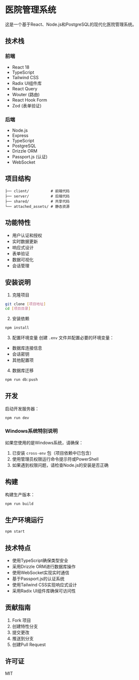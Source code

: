 # 医院管理系统

这是一个基于React、Node.js和PostgreSQL的现代化医院管理系统。

## 技术栈

### 前端
- React 18
- TypeScript
- Tailwind CSS
- Radix UI组件库
- React Query
- Wouter (路由)
- React Hook Form
- Zod (表单验证)

### 后端
- Node.js
- Express
- TypeScript
- PostgreSQL
- Drizzle ORM
- Passport.js (认证)
- WebSocket

## 项目结构

```
├── client/          # 前端代码
├── server/          # 后端代码
├── shared/          # 共享代码
└── attached_assets/ # 静态资源
```

## 功能特性

- 用户认证和授权
- 实时数据更新
- 响应式设计
- 表单验证
- 数据可视化
- 会话管理

## 安装说明

1. 克隆项目
```bash
git clone [项目地址]
cd [项目目录]
```

2. 安装依赖
```bash
npm install
```

3. 配置环境变量
创建 `.env` 文件并配置必要的环境变量：
- 数据库连接信息
- 会话密钥
- 其他配置项

4. 数据库迁移
```bash
npm run db:push
```

## 开发

启动开发服务器：
```bash
npm run dev
```

### Windows系统特别说明
如果您使用的是Windows系统，请确保：
1. 已安装 `cross-env` 包（项目依赖中已包含）
2. 使用管理员权限运行命令提示符或PowerShell
3. 如果遇到权限问题，请检查Node.js的安装是否正确

## 构建

构建生产版本：
```bash
npm run build
```

## 生产环境运行

```bash
npm start
```

## 技术特点

- 使用TypeScript确保类型安全
- 采用Drizzle ORM进行数据库操作
- 使用WebSocket实现实时通信
- 基于Passport.js的认证系统
- 使用Tailwind CSS实现响应式设计
- 采用Radix UI组件库确保可访问性

## 贡献指南

1. Fork 项目
2. 创建特性分支
3. 提交更改
4. 推送到分支
5. 创建Pull Request

## 许可证

MIT 